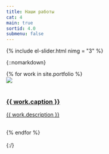```yaml
---
title: Наши работы
cat: 4
main: true
sortid: 4.0
submenu: false
---
```


{% include el-slider.html  nimg = "3" %}

{::nomarkdown}
    <div class="uk-child-width-expand uk-grid-small uk-text-center" uk-grid>
        {% for work in site.portfolio %}
            <div>
                <a href="{{ work.url }}">
                    <div  class="uk-card uk-card-default">
                        <div class="uk-card-media-top">
                            <img src="{{ work.cover }}">
                        </div>
                        <div class="uk-card-body">               
                            <h3> {{ work.caption }} </h3>
                            <p> {{ work.description }} </p>
                        </div>                        
                    </div>
                </a>
            </div>
        {% endfor %}            
    </div>        
{:/}